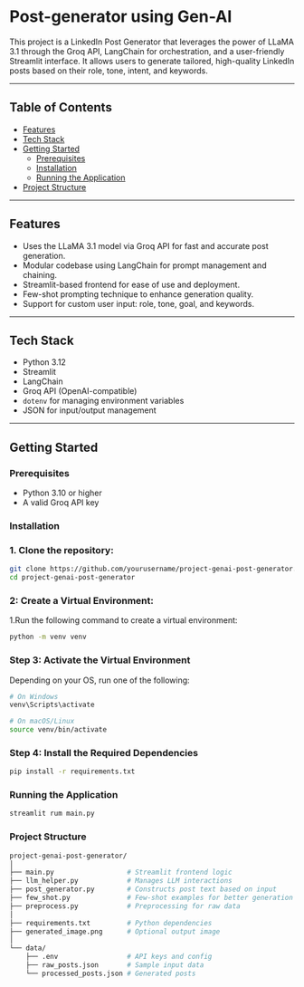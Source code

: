 # Post-generator using Gen-AI

This project is a LinkedIn Post Generator that leverages the power of LLaMA 3.1 through the Groq API, LangChain for orchestration, and a user-friendly Streamlit interface. It allows users to generate tailored, high-quality LinkedIn posts based on their role, tone, intent, and keywords.

---

## Table of Contents

- [Features](#features)
- [Tech Stack](#tech-stack)
- [Getting Started](#getting-started)
  - [Prerequisites](#prerequisites)
  - [Installation](#installation)
  - [Running the Application](#running-the-application)
- [Project Structure](#project-structure)


---

## Features

- Uses the LLaMA 3.1 model via Groq API for fast and accurate post generation.
- Modular codebase using LangChain for prompt management and chaining.
- Streamlit-based frontend for ease of use and deployment.
- Few-shot prompting technique to enhance generation quality.
- Support for custom user input: role, tone, goal, and keywords.

---

## Tech Stack

- Python 3.12
- Streamlit
- LangChain
- Groq API (OpenAI-compatible)
- `dotenv` for managing environment variables
- JSON for input/output management

---

## Getting Started

### Prerequisites

- Python 3.10 or higher
- A valid Groq API key

### Installation

### 1. Clone the repository:

```bash
git clone https://github.com/yourusername/project-genai-post-generator.git
cd project-genai-post-generator
```
### 2: Create a Virtual Environment:
1.Run the following command to create a virtual environment:
```bash
python -m venv venv

```
### Step 3: Activate the Virtual Environment

Depending on your OS, run one of the following:

```bash
# On Windows
venv\Scripts\activate

# On macOS/Linux
source venv/bin/activate
```
### Step 4: Install the Required Dependencies

```bash
pip install -r requirements.txt
```
### Running the Application
```bash
streamlit rum main.py
```
### Project Structure
```bash
project-genai-post-generator/
│
├── main.py                  # Streamlit frontend logic
├── llm_helper.py            # Manages LLM interactions
├── post_generator.py        # Constructs post text based on input
├── few_shot.py              # Few-shot examples for better generation
├── preprocess.py            # Preprocessing for raw data
│
├── requirements.txt         # Python dependencies
├── generated_image.png      # Optional output image
│
└── data/
    ├── .env                 # API keys and config
    ├── raw_posts.json       # Sample input data
    └── processed_posts.json # Generated posts

